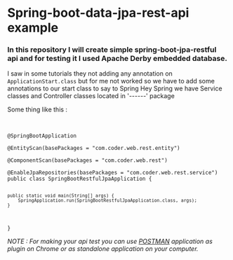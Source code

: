 <h1> Spring-boot-data-jpa-rest-api example</h1>
<h3> In this repository I will create simple spring-boot-jpa-restful api and for testing it I used Apache Derby embedded database.</h3>
<p> I saw in some tutorials they not adding any annotation on <code>ApplicationStart.class</code> but for me not worked so we have to add some annotations to our start class to say to Spring <qoute>Hey Spring we have Service classes and Controller classes located in '------' package</qoute></p>
<p>Some thing like this :</p> <br>
<code>
@SpringBootApplication<br>
@EntityScan(basePackages = "com.coder.web.rest.entity")<br>
@ComponentScan(basePackages = "com.coder.web.rest")<br>
@EnableJpaRepositories(basePackages = "com.coder.web.rest.service")
public class SpringBootRestfulJpaApplication {

	public static void main(String[] args) {
		SpringApplication.run(SpringBootRestfulJpaApplication.class, args);
	}
}
</code>
<address>NOTE : For making your api test you can use <a href="https://www.getpostman.com/">POSTMAN</a> application as plugin on Chrome or as standalone application on your computer.</address>
